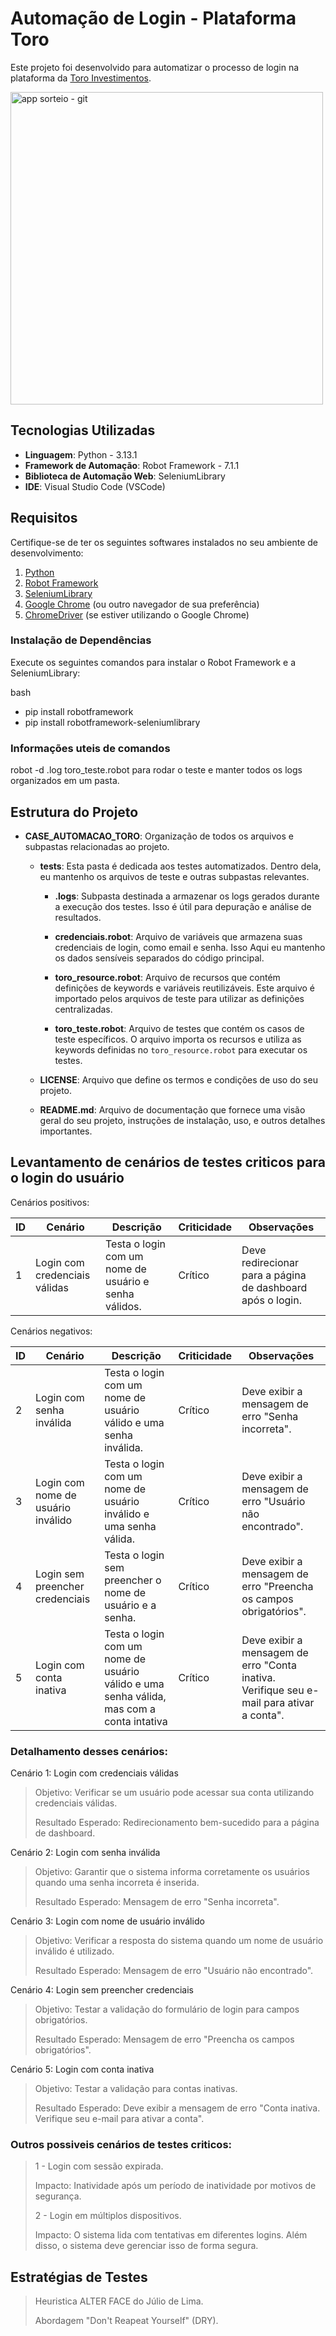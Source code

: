# Automação de Login - Plataforma Toro
Este projeto foi desenvolvido para automatizar o processo de login na plataforma da [Toro Investimentos](https://www.toroinvestimentos.com.br/).

<img width="500" alt="app sorteio - git" src="https://github.com/user-attachments/assets/4e94c3d6-396d-46a9-8c27-9a674477cd02">

## Tecnologias Utilizadas

- **Linguagem**: Python - 3.13.1
- **Framework de Automação**: Robot Framework - 7.1.1
- **Biblioteca de Automação Web**: SeleniumLibrary
- **IDE**: Visual Studio Code (VSCode)

## Requisitos

Certifique-se de ter os seguintes softwares instalados no seu ambiente de desenvolvimento:

1. [Python](https://www.python.org/downloads/)
2. [Robot Framework](https://robotframework.org/)
3. [SeleniumLibrary](https://robotframework.org/SeleniumLibrary/)
4. [Google Chrome](https://www.google.com/intl/pt-BR/chrome/) (ou outro navegador de sua preferência)
5. [ChromeDriver](https://sites.google.com/a/chromium.org/chromedriver/downloads) (se estiver utilizando o Google Chrome)

### Instalação de Dependências

Execute os seguintes comandos para instalar o Robot Framework e a SeleniumLibrary:

bash
- pip install robotframework
- pip install robotframework-seleniumlibrary

### Informações uteis de comandos
robot -d .log toro_teste.robot para rodar o teste e manter todos os logs organizados em um pasta.


## Estrutura do Projeto

- **CASE_AUTOMACAO_TORO**: Organização de todos os arquivos e subpastas relacionadas ao projeto.

  - **tests**: Esta pasta é dedicada aos testes automatizados. Dentro dela, eu mantenho os arquivos de teste e outras subpastas relevantes.

    - **.logs**: Subpasta destinada a armazenar os logs gerados durante a execução dos testes. Isso é útil para depuração e análise de resultados.

    - **credenciais.robot**: Arquivo de variáveis que armazena suas credenciais de login, como email e senha. Isso Aqui eu mantenho os dados sensíveis separados do código principal.

    - **toro_resource.robot**: Arquivo de recursos que contém definições de keywords e variáveis reutilizáveis. Este arquivo é importado pelos arquivos de teste para utilizar as definições centralizadas.

    - **toro_teste.robot**: Arquivo de testes que contém os casos de teste específicos. O arquivo importa os recursos e utiliza as keywords definidas no `toro_resource.robot` para executar os testes.

  - **LICENSE**: Arquivo que define os termos e condições de uso do seu projeto. 

  - **README.md**: Arquivo de documentação que fornece uma visão geral do seu projeto, instruções de instalação, uso, e outros detalhes importantes.



## Levantamento de cenários de testes criticos para o login do usuário

Cenários positivos:

| ID  | Cenário                              | Descrição                                                                                  | Criticidade |  Observações                                                   |
|-----|--------------------------------------|--------------------------------------------------------------------------------------------|-------------|----------------------------------------------------------------|
| 1   | Login com credenciais válidas        | Testa o login com um nome de usuário e senha válidos.                                      | Crítico     | Deve redirecionar para a página de dashboard após o login.    |

 Cenários negativos:

| ID  | Cenário                              | Descrição                                                                                  | Criticidade | Observações                                                   |
|-----|--------------------------------------|--------------------------------------------------------------------------------------------|-------------|----------------------------------------------------------------|
| 2   | Login com senha inválida             | Testa o login com um nome de usuário válido e uma senha inválida.                          | Crítico     | Deve exibir a mensagem de erro "Senha incorreta".             |
| 3   | Login com nome de usuário inválido   | Testa o login com um nome de usuário inválido e uma senha válida.                          | Crítico     | Deve exibir a mensagem de erro "Usuário não encontrado".      |
| 4   | Login sem preencher credenciais      | Testa o login sem preencher o nome de usuário e a senha.                                   | Crítico     | Deve exibir a mensagem de erro "Preencha os campos obrigatórios". |
| 5   | Login com conta inativa              | Testa o login com um nome de usuário válido e uma senha válida, mas com a conta intativa   | Crítico     | Deve exibir a mensagem de erro "Conta inativa. Verifique seu e-mail para ativar a conta". |

### Detalhamento desses cenários:
Cenário 1: Login com credenciais válidas
> Objetivo: Verificar se um usuário pode acessar sua conta utilizando credenciais válidas.
> 
> Resultado Esperado: Redirecionamento bem-sucedido para a página de dashboard.
>
Cenário 2: Login com senha inválida
> Objetivo: Garantir que o sistema informa corretamente os usuários quando uma senha incorreta é inserida.
> 
> Resultado Esperado: Mensagem de erro "Senha incorreta".
>
Cenário 3: Login com nome de usuário inválido
> Objetivo: Verificar a resposta do sistema quando um nome de usuário inválido é utilizado.
> 
> Resultado Esperado: Mensagem de erro "Usuário não encontrado".
>
Cenário 4: Login sem preencher credenciais
> Objetivo: Testar a validação do formulário de login para campos obrigatórios.
> 
> Resultado Esperado: Mensagem de erro "Preencha os campos obrigatórios".
>
Cenário 5: Login com conta inativa
> Objetivo: Testar a validação para contas inativas.
> 
> Resultado Esperado: Deve exibir a mensagem de erro "Conta inativa. Verifique seu e-mail para ativar a conta".

### Outros possiveis cenários de testes criticos:
> 1 - Login com sessão expirada.
> 
> Impacto: Inatividade após um período de inatividade por motivos de segurança.
>
> 2 - Login em múltiplos dispositivos.
> 
> Impacto: O sistema lida com tentativas em diferentes logins. Além disso, o sistema deve gerenciar isso de forma segura.
>
## Estratégias de Testes
> Heuristica ALTER FACE do Júlio de Lima.
> 
> Abordagem "Don't Reapeat Yourself" (DRY).



